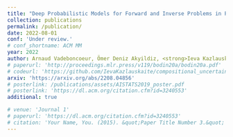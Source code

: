 ```yaml
---
title: "Deep Probabilistic Models for Forward and Inverse Problems in Parametric PDEs"
collection: publications
permalink: /publication/
date: 2022-08-01
conf: 'Under review.'
# conf_shortname: ACM MM
year: 2022
author: Arnaud Vadeboncoeur, Ömer Deniz Akyildiz, <strong>Ieva Kazlauskaite</strong>, Mark Girolami, Fehmi Cirak 
# paperurl: 'http://proceedings.mlr.press/v119/bodin20a/bodin20a.pdf'
# codeurl: 'https://github.com/IevaKazlauskaite/compositional_uncertainty'
arxiv: 'https://arxiv.org/abs/2208.04856'
# posterlink: /publications/assets/AISTATS2019_poster.pdf
# posterlink: 'https://dl.acm.org/citation.cfm?id=3240553'
additional: true

# venue: 'Journal 1'
# paperurl: 'https://dl.acm.org/citation.cfm?id=3240553'
# citation: 'Your Name, You. (2015). &quot;Paper Title Number 3.&quot; <i>Journal 1</i>. 1(3).'
---
```

